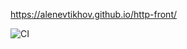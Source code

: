 https://alenevtikhov.github.io/http-front/

![CI](https://github.com/AlenEvtikhov/front/actions/workflows/main.yml/badge.svg)
